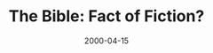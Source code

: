 ---
layout: message
category: message
series: "The Heart of the Matter"
title: "The Bible: Fact of Fiction?"
date: 2000-04-15
audio-description: "Aren't all religions the same? Join us and learn the basics of Christianity. "
audio: "http://www.crossroads.net/audio/2000/The_Heart_Of_The_Matter/The_Bible_Fact_or_Fiction.mp3"
audio-title: "The Bible&#58; Fact of Fiction?"
audio-duration: "39:07"
---